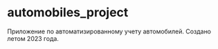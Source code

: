 # automobiles_project
Приложение по автоматизированному учету автомобилей. Создано летом 2023 года.
